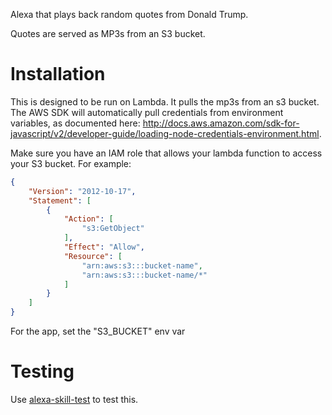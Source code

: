 Alexa that plays back random quotes from Donald Trump.

Quotes are served as MP3s from an S3 bucket.

# Installation

This is designed to be run on Lambda. It pulls the mp3s from an s3 bucket.
The AWS SDK will automatically pull credentials from environment variables, as documented
here: http://docs.aws.amazon.com/sdk-for-javascript/v2/developer-guide/loading-node-credentials-environment.html.

Make sure you have an IAM role that allows your lambda function to access your S3 bucket. For example:

```json
{
    "Version": "2012-10-17",
    "Statement": [
        {
            "Action": [
                "s3:GetObject"
            ],
            "Effect": "Allow",
            "Resource": [
                "arn:aws:s3:::bucket-name",
                "arn:aws:s3:::bucket-name/*"
            ]
        }
    ]
}
```

For the app, set the 
"S3_BUCKET" env var

# Testing

Use [alexa-skill-test](https://github.com/voiyse/alexa-skill-test) to test this.